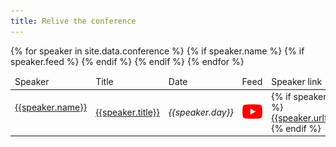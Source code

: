 ```yaml
---
title: Relive the conference
---
```



<div class="feeds-full">
	<table>
  <thead>
    <td>Speaker</td>
    <td>Title</td>
    <td>Date</td>
    <td>Feed</td>
    <td>Speaker link</td>
  </thead>
	{% for speaker in site.data.conference %}
		{% if speaker.name %}
      {% if speaker.feed %}
        <tr>
        <td><a name="{{speaker.name}}"><a href="/program/conference/{{speaker.name}}">{{speaker.name}}</a>
        <img style="background-image: url(/assets/images/conference/{{speaker.image | default:'owasp_logo.png'}});{{speaker.style}};"></a></td>
        <td><a href="/program/conference/{{speaker.name}}">{{speaker.title}}</a></td>
        <td><em>{{speaker.day}}</em></td>
        <td><a href="{{speaker.feed}}"><img class="youtube" src="/assets/images/conference/youtube_social_icon_red.png"></a></td>
        <td>
        {% if speaker.url %}
          <a href="{{speaker.url}}">{{speaker.urltag}}</a>
        {% endif %}
        </td>
        </tr>
      {% endif %}
		{% endif %}
	{% endfor %}
	</table>
</div>
